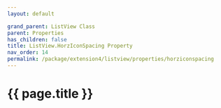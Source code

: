 ```yaml
---
layout: default

grand_parent: ListView Class
parent: Properties
has_children: false
title: ListView.HorzIconSpacing Property
nav_order: 14
permalink: /package/extension4/listview/properties/horziconspacing
---
```

# {{ page.title }}